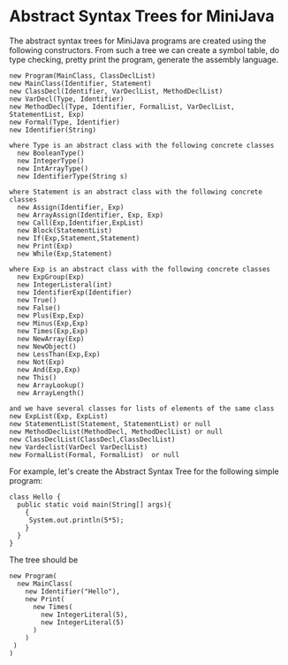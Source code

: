 # Abstract Syntax Trees for MiniJava

The abstract syntax trees for MiniJava programs
are created using the following constructors.
From such a tree we can create a symbol table,
do type checking, pretty print the program,
generate the assembly language.

```
new Program(MainClass, ClassDeclList)
new MainClass(Identifier, Statement)
new ClassDecl(Identifier, VarDeclList, MethodDeclList)
new VarDecl(Type, Identifier)
new MethodDecl(Type, Identifier, FormalList, VarDeclList, StatementList, Exp)
new Formal(Type, Identifier)
new Identifier(String)

where Type is an abstract class with the following concrete classes
  new BooleanType()
  new IntegerType()
  new IntArrayType()
  new IdentifierType(String s)

where Statement is an abstract class with the following concrete classes
  new Assign(Identifier, Exp)
  new ArrayAssign(Identifier, Exp, Exp)
  new Call(Exp,Identifier,ExpList)
  new Block(StatementList)
  new If(Exp,Statement,Statement)
  new Print(Exp)
  new While(Exp,Statement)

where Exp is an abstract class with the following concrete classes
  new ExpGroup(Exp)
  new IntegerListeral(int)
  new IdentifierExp(Identifier)
  new True()
  new False()
  new Plus(Exp,Exp)
  new Minus(Exp,Exp)
  new Times(Exp,Exp)
  new NewArray(Exp)
  new NewObject()
  new LessThan(Exp,Exp)
  new Not(Exp)
  new And(Exp,Exp)
  new This()
  new ArrayLookup()
  new ArrayLength()

and we have several classes for lists of elements of the same class
new ExpList(Exp, ExpList)
new StatementList(Statement, StatementList) or null
new MethodDeclList(MethodDecl, MethodDeclList) or null
new ClassDeclList(ClassDecl,ClassDeclList)
new Vardeclist(VarDecl VarDeclList)
new FormalList(Formal, FormalList)  or null
```
For example, let's create the Abstract Syntax Tree for the following simple program:
```
class Hello {
  public static void main(String[] args){
    {
     System.out.println(5*5);
    }
  }
}
```
The tree should be
```
new Program(
  new MainClass(
    new Identifier("Hello"),
    new Print(
      new Times(
        new IntegerLiteral(5),
        new IntegerLiteral(5)
      )
    )
 )
)
```

